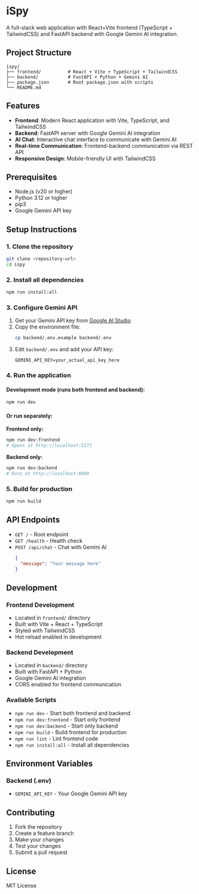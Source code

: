 # iSpy

A full-stack web application with React+Vite frontend (TypeScript + TailwindCSS) and FastAPI backend with Google Gemini AI integration.

## Project Structure

```
ispy/
├── frontend/          # React + Vite + TypeScript + TailwindCSS
├── backend/           # FastAPI + Python + Gemini AI
├── package.json       # Root package.json with scripts
└── README.md
```

## Features

- **Frontend**: Modern React application with Vite, TypeScript, and TailwindCSS
- **Backend**: FastAPI server with Google Gemini AI integration
- **AI Chat**: Interactive chat interface to communicate with Gemini AI
- **Real-time Communication**: Frontend-backend communication via REST API
- **Responsive Design**: Mobile-friendly UI with TailwindCSS

## Prerequisites

- Node.js (v20 or higher)
- Python 3.12 or higher
- pip3
- Google Gemini API key

## Setup Instructions

### 1. Clone the repository

```bash
git clone <repository-url>
cd ispy
```

### 2. Install all dependencies

```bash
npm run install:all
```

### 3. Configure Gemini API

1. Get your Gemini API key from [Google AI Studio](https://makersuite.google.com/app/apikey)
2. Copy the environment file:
   ```bash
   cp backend/.env.example backend/.env
   ```
3. Edit `backend/.env` and add your API key:
   ```
   GEMINI_API_KEY=your_actual_api_key_here
   ```

### 4. Run the application

#### Development mode (runs both frontend and backend):
```bash
npm run dev
```

#### Or run separately:

**Frontend only:**
```bash
npm run dev:frontend
# Opens at http://localhost:5173
```

**Backend only:**
```bash
npm run dev:backend
# Runs at http://localhost:8000
```

### 5. Build for production

```bash
npm run build
```

## API Endpoints

- `GET /` - Root endpoint
- `GET /health` - Health check
- `POST /api/chat` - Chat with Gemini AI
  ```json
  {
    "message": "Your message here"
  }
  ```

## Development

### Frontend Development
- Located in `frontend/` directory
- Built with Vite + React + TypeScript
- Styled with TailwindCSS
- Hot reload enabled in development

### Backend Development
- Located in `backend/` directory
- Built with FastAPI + Python
- Google Gemini AI integration
- CORS enabled for frontend communication

### Available Scripts

- `npm run dev` - Start both frontend and backend
- `npm run dev:frontend` - Start only frontend
- `npm run dev:backend` - Start only backend
- `npm run build` - Build frontend for production
- `npm run lint` - Lint frontend code
- `npm run install:all` - Install all dependencies

## Environment Variables

### Backend (.env)
- `GEMINI_API_KEY` - Your Google Gemini API key

## Contributing

1. Fork the repository
2. Create a feature branch
3. Make your changes
4. Test your changes
5. Submit a pull request

## License

MIT License